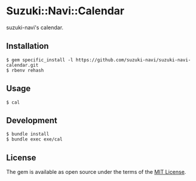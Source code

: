 # Suzuki::Navi::Calendar

suzuki-navi's calendar.

## Installation

    $ gem specific_install -l https://github.com/suzuki-navi/suzuki-navi-calendar.git
    $ rbenv rehash

## Usage

    $ cal

## Development

    $ bundle install
    $ bundle exec exe/cal

## License

The gem is available as open source under the terms of the [MIT License](https://opensource.org/licenses/MIT).

